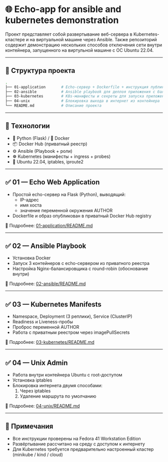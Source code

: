 # 🌐 Echo-app for ansible and kubernetes demonstration

Проект представляет собой развертывание веб-сервера в Kubernetes-кластере и на виртуальной машине через Ansible. Также репозиторий содержит демонстрацию нескольких способов отключения сети внутри контейнера, запущенного на виртульной машине с ОС Ubuntu 22.04.

---

## 📂 Структура проекта
```bash
.
├── 01-application       # Echo-сервер + Dockerfile + инструкция публикации
├── 02-ansible           # Ansible playbook для деплоя приложения с балансировкой
├── 03-kubernetes        # K8s-манифесты и секреты для запуска приложения
├── 04-unix              # Блокировка выхода в интернет из контейнера
└── README.md            # Описание проекта
```
---

## 🔧 Технологии

- 🐍 Python (Flask) / 🐳 Docker
- 📦 Docker Hub (приватный реестр)
- ⚙️ Ansible (Playbook + роли)
- ☸️ Kubernetes (манифесты + ingress + probes)
- 🧪 Ubuntu 22.04, iptables, iproute2

---

## ✅ 01 — Echo Web Application

- Простой echo-сервер на Flask (Python), выводящий:
  - IP-адрес
  - имя хоста
  - значение переменной окружения AUTHOR
- Dockerfile и образ опубликован в приватный Docker Hub registry

📄 Подробнее: [01-application/README.md](./01-application/README.md)

---

## ✅ 02 — Ansible Playbook

- Установка Docker
- Запуск 3 контейнеров с echo-сервером из приватного реестра
- Настройка Nginx-балансировщика с round-robin (обоснование внутри)

📄 Подробнее: [02-ansible/README.md](./02-ansible/README.md)

---

## ✅ 03 — Kubernetes Manifests

- Namespace, Deployment (3 реплики), Service (ClusterIP)
- Readiness и Liveness-пробы
- Проброс переменной AUTHOR
- Работа с приватным реестром через imagePullSecrets

📄 Подробнее: [03-kubernetes/README.md](./03-kubernetes/README.md)

---

## ✅ 04 — Unix Admin

- Работа внутри контейнера Ubuntu с root-доступом
- Установка iptables
- Блокировка интернета двумя способами:
  1. Через iptables
  2. Удаление маршрута по умолчанию

📄 Подробнее: [04-unix/README.md](./04-unix/README.md)

---

## 📢 Примечания

- Все инструкции проверены на Fedora 41 Workstation Edition
- Развёртывание рассчитано на среду с доступом к интернету
- Для Kubernetes требуется предварительно настроенный кластер (minikube / kind / cloud)
